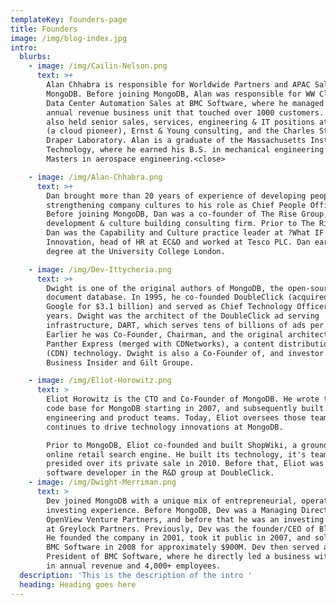 ```yaml
---
templateKey: founders-page
title: Founders
image: /img/blog-index.jpg
intro:
  blurbs:
    - image: /img/Cailin-Nelson.png
      text: >+
        Alan Chhabra is responsible for Worldwide Partners and APAC Sales at
        MongoDB. Before joining MongoDB, Alan was responsible for WW Cloud &
        Data Center Automation Sales at BMC Software, where he managed $200M
        annual revenue business unit that touched over 1000 customers. Alan has
        also held senior sales, services, engineering & IT positions at Egenera
        (a cloud pioneer), Ernst & Young consulting, and the Charles Stark
        Draper Laboratory. Alan is a graduate of the Massachusetts Institute of
        Technology, where he earned his B.S. in mechanical engineering and his
        Masters in aerospace engineering.<close>

    - image: /img/Alan-Chhabra.png
      text: >+
        Dan brought more than 20 years of experience of developing people and
        strengthening company cultures to his role as Chief People Officer.
        Before joining MongoDB, Dan was a co-founder of The Rise Group, a people
        development & culture building consulting firm. Prior to The Rise Group,
        Dan was the Capability and Culture practice leader at ?What IF!
        Innovation, head of HR at EC&O and worked at Tesco PLC. Dan earned his
        degree at the University College London.

    - image: /img/Dev-Ittycheria.png
      text: >+
        Dwight is one of the original authors of MongoDB, the open-source
        document database. In 1995, he co-founded DoubleClick (acquired by
        Google for $3.1 billion) and served as Chief Technology Officer for 10
        years. Dwight was the architect of the DoubleClick ad serving
        infrastructure, DART, which serves tens of billions of ads per day.
        Earlier he was Co-Founder, Chairman, and the original architect of
        Panther Express (merged with CDNetworks), a content distribution network
        (CDN) technology. Dwight is also a Co-Founder of, and investor in,
        Business Insider and Gilt Groupe.

    - image: /img/Eliot-Horowitz.png
      text: >
        Eliot Horowitz is the CTO and Co-Founder of MongoDB. He wrote the core
        code base for MongoDB starting in 2007, and subsequently built the
        engineering and product teams. Today, Eliot oversees those teams, and
        continues to drive technology innovations at MongoDB.

        Prior to MongoDB, Eliot co-founded and built ShopWiki, a groundbreaking
        online retail search engine. He built its technology, it's team, and
        presided over its private sale in 2010. Before that, Eliot was a
        software developer in the R&D group at DoubleClick.
    - image: /img/Dwight-Merriman.png
      text: >
        Dev joined MongoDB with a unique mix of entrepreneurial, operational and
        investing experience. Before MongoDB, Dev was a Managing Director at
        OpenView Venture Partners, and before that he was an investing partner
        at Greylock Partners. Previously, Dev was the founder/CEO of BladeLogic.
        He founded the company in 2001, took it public in 2007, and sold it to
        BMC Software in 2008 for approximately $900M. Dev then served as
        President of BMC Software, where he directly led a business with $1.4B
        in annual revenue and 4,000+ employees. 
  description: 'This is the description of the intro '
  heading: Heading goes here
---
```



